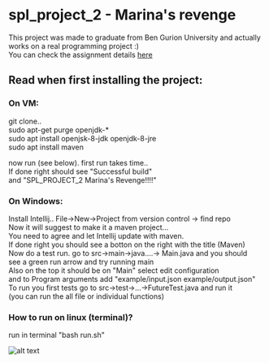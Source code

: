 # spl_project_2 - Marina's revenge
This project was made to graduate from Ben Gurion University and actually works on a real programming project :)   
You can check the assignment details [here](https://www.cs.bgu.ac.il/~spl211/Assignments/Assignment_2)  

## Read when first installing the project:  
### On VM:  
git clone..   
sudo apt-get purge openjdk-\*  
sudo apt install openjsk-8-jdk openjdk-8-jre   
sudo apt install maven  
  
now run (see below). first run takes time..  
If done right should see "Successful build"  
and "SPL_PROJECT_2 Marina's Revenge!!!!"  

### On Windows:
Install Intellij..
File->New->Project from version control -> find repo  
Now it will suggest to make it a maven project...  
You need to agree and let Intellij update with maven.  
If done right you should see a botton on the right with the title (Maven)  
Now do a test run. go to src->main->java....-> Main.java and you should  
see a green run arrow and try running main  
Also on the top it should be on "Main" select edit configuration  
and to Program arguments add "example/input.json example/output.json"  
To run you first tests go to src->test->...->FutureTest.java and run it  
(you can run the all file or individual functions)

### How to run on linux (terminal)?
run in terminal "bash run.sh"


![alt text](https://media.giphy.com/media/jd6TVgsph6w7e/giphy.gif)


